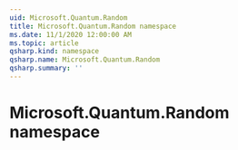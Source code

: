 ```yaml
---
uid: Microsoft.Quantum.Random
title: Microsoft.Quantum.Random namespace
ms.date: 11/1/2020 12:00:00 AM
ms.topic: article
qsharp.kind: namespace
qsharp.name: Microsoft.Quantum.Random
qsharp.summary: ''
---
```


# Microsoft.Quantum.Random namespace



